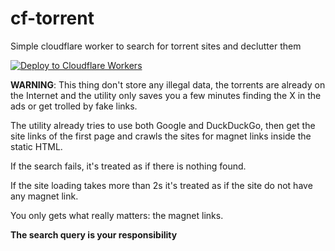 # cf-torrent

Simple cloudflare worker to search for torrent sites and declutter them

[![Deploy to Cloudflare Workers](https://deploy.workers.cloudflare.com/button)](https://deploy.workers.cloudflare.com/?url=https://github.com/afjal-sharif/cf-torrent)

**WARNING**: This thing don't store any illegal data, the torrents are already on the Internet and the utility only saves you a few minutes finding the X in the ads or get trolled by fake links.

The utility already tries to use both Google and DuckDuckGo, then get the site links of the first page and crawls the sites for magnet links inside the static HTML.

If the search fails, it's treated as if there is nothing found.

If the site loading takes more than 2s it's treated as if the site do not have any magnet link.

You only gets what really matters: the magnet links.

**The search query is your responsibility**
